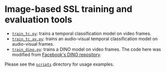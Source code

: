 # Image-based SSL training and evaluation tools

* [`train_tc.py`](https://github.com/eminorhan/ssl/blob/master/train_tc.py): trains a temporal classification model on video frames.
* [`train_tc_av.py`](https://github.com/eminorhan/ssl/blob/master/train_tc_av.py): trains an audio-visual temporal classification model on audio-visual frames.
* [`train_dino.py`](https://github.com/eminorhan/ssl/blob/master/train_dino.py): trains a DINO model on video frames. The code here was modified from [Facebook's DINO repository](https://github.com/facebookresearch/dino).

Please see the [`scripts`](https://github.com/eminorhan/ssl/tree/master/scripts) directory for usage examples.

